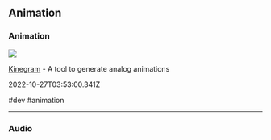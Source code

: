 ## Animation

### Animation

![](https://kinegram.app/static/images/social.png)

[Kinegram](https://kinegram.app) - A tool to generate analog animations

2022-10-27T03:53:00.341Z

#dev #animation

---

### Audio
